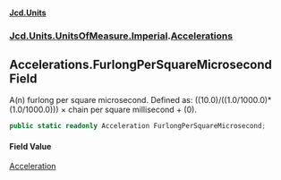 #### [Jcd.Units](index.md 'index')
### [Jcd.Units.UnitsOfMeasure.Imperial](Jcd.Units.UnitsOfMeasure.Imperial.md 'Jcd.Units.UnitsOfMeasure.Imperial').[Accelerations](Accelerations.md 'Jcd.Units.UnitsOfMeasure.Imperial.Accelerations')

## Accelerations.FurlongPerSquareMicrosecond Field

A(n) furlong per square microsecond. Defined as: ((10.0)/((1.0/1000.0)*(1.0/1000.0))) × chain per square millisecond + (0).

```csharp
public static readonly Acceleration FurlongPerSquareMicrosecond;
```

#### Field Value
[Acceleration](Acceleration.md 'Jcd.Units.UnitTypes.Acceleration')